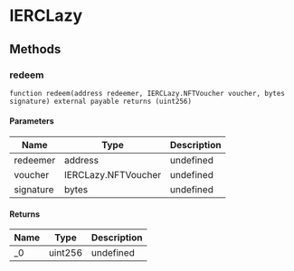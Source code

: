 # IERCLazy









## Methods

### redeem

```solidity
function redeem(address redeemer, IERCLazy.NFTVoucher voucher, bytes signature) external payable returns (uint256)
```





#### Parameters

| Name | Type | Description |
|---|---|---|
| redeemer | address | undefined |
| voucher | IERCLazy.NFTVoucher | undefined |
| signature | bytes | undefined |

#### Returns

| Name | Type | Description |
|---|---|---|
| _0 | uint256 | undefined |




